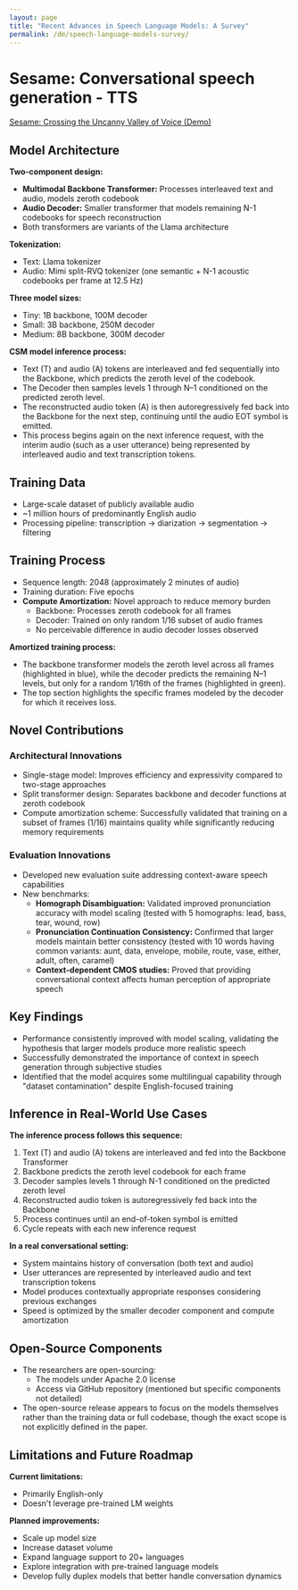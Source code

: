 ```yaml
---
layout: page
title: "Recent Advances in Speech Language Models: A Survey"
permalink: /dm/speech-language-models-survey/
---
```


# Sesame: Conversational speech generation - TTS

[Sesame: Crossing the Uncanny Valley of Voice (Demo)](https://www.sesame.com/research/crossing_the_uncanny_valley_of_voice#demo)

## Model Architecture

**Two-component design:**

- **Multimodal Backbone Transformer:** Processes interleaved text and audio, models zeroth codebook
- **Audio Decoder:** Smaller transformer that models remaining N-1 codebooks for speech reconstruction
- Both transformers are variants of the Llama architecture

**Tokenization:**
- Text: Llama tokenizer
- Audio: Mimi split-RVQ tokenizer (one semantic + N-1 acoustic codebooks per frame at 12.5 Hz)

**Three model sizes:**
- Tiny: 1B backbone, 100M decoder
- Small: 3B backbone, 250M decoder
- Medium: 8B backbone, 300M decoder

**CSM model inference process:**
- Text (T) and audio (A) tokens are interleaved and fed sequentially into the Backbone, which predicts the zeroth level of the codebook.
- The Decoder then samples levels 1 through N–1 conditioned on the predicted zeroth level.
- The reconstructed audio token (A) is then autoregressively fed back into the Backbone for the next step, continuing until the audio EOT symbol is emitted.
- This process begins again on the next inference request, with the interim audio (such as a user utterance) being represented by interleaved audio and text transcription tokens.

## Training Data

- Large-scale dataset of publicly available audio
- ~1 million hours of predominantly English audio
- Processing pipeline: transcription → diarization → segmentation → filtering

## Training Process

- Sequence length: 2048 (approximately 2 minutes of audio)
- Training duration: Five epochs
- **Compute Amortization:** Novel approach to reduce memory burden
  - Backbone: Processes zeroth codebook for all frames
  - Decoder: Trained on only random 1/16 subset of audio frames
  - No perceivable difference in audio decoder losses observed

**Amortized training process:**
- The backbone transformer models the zeroth level across all frames (highlighted in blue), while the decoder predicts the remaining N–1 levels, but only for a random 1/16th of the frames (highlighted in green).
- The top section highlights the specific frames modeled by the decoder for which it receives loss.

## Novel Contributions

### Architectural Innovations
- Single-stage model: Improves efficiency and expressivity compared to two-stage approaches
- Split transformer design: Separates backbone and decoder functions at zeroth codebook
- Compute amortization scheme: Successfully validated that training on a subset of frames (1/16) maintains quality while significantly reducing memory requirements

### Evaluation Innovations
- Developed new evaluation suite addressing context-aware speech capabilities
- New benchmarks:
  - **Homograph Disambiguation:** Validated improved pronunciation accuracy with model scaling (tested with 5 homographs: lead, bass, tear, wound, row)
  - **Pronunciation Continuation Consistency:** Confirmed that larger models maintain better consistency (tested with 10 words having common variants: aunt, data, envelope, mobile, route, vase, either, adult, often, caramel)
  - **Context-dependent CMOS studies:** Proved that providing conversational context affects human perception of appropriate speech

## Key Findings

- Performance consistently improved with model scaling, validating the hypothesis that larger models produce more realistic speech
- Successfully demonstrated the importance of context in speech generation through subjective studies
- Identified that the model acquires some multilingual capability through "dataset contamination" despite English-focused training

## Inference in Real-World Use Cases

**The inference process follows this sequence:**
1. Text (T) and audio (A) tokens are interleaved and fed into the Backbone Transformer
2. Backbone predicts the zeroth level codebook for each frame
3. Decoder samples levels 1 through N-1 conditioned on the predicted zeroth level
4. Reconstructed audio token is autoregressively fed back into the Backbone
5. Process continues until an end-of-token symbol is emitted
6. Cycle repeats with each new inference request

**In a real conversational setting:**
- System maintains history of conversation (both text and audio)
- User utterances are represented by interleaved audio and text transcription tokens
- Model produces contextually appropriate responses considering previous exchanges
- Speed is optimized by the smaller decoder component and compute amortization

## Open-Source Components

- The researchers are open-sourcing:
  - The models under Apache 2.0 license
  - Access via GitHub repository (mentioned but specific components not detailed)
- The open-source release appears to focus on the models themselves rather than the training data or full codebase, though the exact scope is not explicitly defined in the paper.

## Limitations and Future Roadmap

**Current limitations:**
- Primarily English-only
- Doesn't leverage pre-trained LM weights

**Planned improvements:**
- Scale up model size
- Increase dataset volume
- Expand language support to 20+ languages
- Explore integration with pre-trained language models
- Develop fully duplex models that better handle conversation dynamics